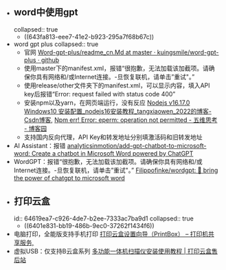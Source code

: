 - ## word中使用gpt
  collapsed:: true
	- ((643fa813-eee7-41e2-b923-295a7f68b67c))
- word gpt plus
  collapsed:: true
	- 官网 [Word-gpt-plus/readme_cn.Md at master · kuingsmile/word-gpt-plus · github](https://github.Com/kuingsmile/word-gpt-plus/blob/master/readme_cn.Md)
	- 使用master下的manifest.xml，报错“很抱歉，无法加载该加截项。请确保你具有网络和/或Internet连接。-旦恢复联机，请单击”重试"。”
	- 使用release/other文件夹下的manifest.xml，可以显示内容，填入API key后报错“Error: request failed with status code 400”
	- 安装npm以及yarn，在网页端运行，没有反应 [Nodejs v16.17.0 Windows10 安装配置_nodejs16安装教程_tangxiaowen_2022的博客-Csdn博客](https://blog.csdn.Net/tangxiaowen_2022/article/details/126963552), [Npm err! Error: eperm: operation not permitted - 五维思考 - 博客园](https://www.Cnblogs.Com/zhaoshujie/p/15912614.Html)
	- 支持国内反向代理，API Key和转发地址分别填激活码和旧转发地址
- AI Assistant：报错 [analyticsinmotion/add-gpt-chatbot-to-microsoft-word: Create a chatbot in Microsoft Word powered by ChatGPT](https://github.com/analyticsinmotion/add-gpt-chatbot-to-microsoft-word)
- WordGPT：报错“很抱歉，无法加载该加截项。请确保你具有网络和/或Internet连接。-旦恢复联机，请单击”重试"。” [Filippofinke/wordgpt: 🤖 bring the power of chatgpt to microsoft word](https://github.Com/filippofinke/wordgpt/tree/main)
- ## 打印云盒
  id:: 64619ea7-c926-4de7-b2ee-7333ac7ba9d1
  collapsed:: true
	- ((6401e831-bb19-486b-9ec0-37262f1434f6))
- 电脑打印，全能版支持手机打印 [打印云盒设置向导（PrintBox） – 打印机共享服务,](https://www.printfw.com/?page_id=2161)
- 虚拟USB：仅支持B云盒系列 [多功能一体机扫描仪安装使用教程 | 打印云盒售后站](https://docs.liankenet.com/?p=2387)